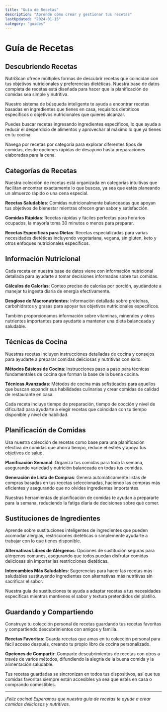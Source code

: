 ```yaml
---
title: "Guía de Recetas"
description: "Aprende cómo crear y gestionar tus recetas"
lastUpdated: "2024-01-15"
category: "guides"
---
```


# Guía de Recetas

## Descubriendo Recetas

NutriScan ofrece múltiples formas de descubrir recetas que coincidan con tus objetivos nutricionales y preferencias dietéticas. Nuestra base de datos completa de recetas está diseñada para hacer que la planificación de comidas sea simple y nutritiva.

Nuestro sistema de búsqueda inteligente te ayuda a encontrar recetas basadas en ingredientes que tienes en casa, requisitos dietéticos específicos o objetivos nutricionales que quieres alcanzar.

Puedes buscar recetas ingresando ingredientes específicos, lo que ayuda a reducir el desperdicio de alimentos y aprovechar al máximo lo que ya tienes en tu cocina.

Navega por recetas por categoría para explorar diferentes tipos de comidas, desde opciones rápidas de desayuno hasta preparaciones elaboradas para la cena.

## Categorías de Recetas

Nuestra colección de recetas está organizada en categorías intuitivas que facilitan encontrar exactamente lo que buscas, ya sea que estés planeando un almuerzo rápido o una cena especial.

**Recetas Saludables**: Comidas nutricionalmente balanceadas que apoyan tus objetivos de bienestar mientras ofrecen gran sabor y satisfacción.

**Comidas Rápidas**: Recetas rápidas y fáciles perfectas para horarios ocupados, la mayoría toma 30 minutos o menos para preparar.

**Recetas Específicas para Dietas**: Recetas especializadas para varias necesidades dietéticas incluyendo vegetariana, vegana, sin gluten, keto y otros enfoques nutricionales específicos.

## Información Nutricional

Cada receta en nuestra base de datos viene con información nutricional detallada para ayudarte a tomar decisiones informadas sobre tus comidas.

**Cálculos de Calorías**: Conteo preciso de calorías por porción, ayudándote a manejar tu ingesta diaria de energía efectivamente.

**Desglose de Macronutrientes**: Información detallada sobre proteínas, carbohidratos y grasas para apoyar tus objetivos nutricionales específicos.

También proporcionamos información sobre vitaminas, minerales y otros nutrientes importantes para ayudarte a mantener una dieta balanceada y saludable.

## Técnicas de Cocina

Nuestras recetas incluyen instrucciones detalladas de cocina y consejos para ayudarte a preparar comidas deliciosas y nutritivas con éxito.

**Métodos Básicos de Cocina**: Instrucciones paso a paso para técnicas fundamentales de cocina que forman la base de la buena cocina.

**Técnicas Avanzadas**: Métodos de cocina más sofisticados para aquellos que buscan expandir sus habilidades culinarias y crear comidas de calidad de restaurante en casa.

Cada receta incluye tiempo de preparación, tiempo de cocción y nivel de dificultad para ayudarte a elegir recetas que coincidan con tu tiempo disponible y nivel de habilidad.

## Planificación de Comidas

Usa nuestra colección de recetas como base para una planificación efectiva de comidas que ahorra tiempo, reduce el estrés y apoya tus objetivos de salud.

**Planificación Semanal**: Organiza tus comidas para toda la semana, asegurando variedad y nutrición balanceada en todas tus comidas.

**Generación de Lista de Compras**: Genera automáticamente listas de compras basadas en tus recetas seleccionadas, haciendo las compras más eficientes y asegurando que no olvides ingredientes importantes.

Nuestras herramientas de planificación de comidas te ayudan a prepararte para la semana, reduciendo la fatiga diaria de decisiones sobre qué comer.

## Sustituciones de Ingredientes

Aprende sobre sustituciones inteligentes de ingredientes que pueden acomodar alergias, restricciones dietéticas o simplemente ayudarte a trabajar con lo que tienes disponible.

**Alternativas Libres de Alérgenos**: Opciones de sustitución seguras para alérgenos comunes, asegurando que todos puedan disfrutar comidas deliciosas sin importar las restricciones dietéticas.

**Intercambios Más Saludables**: Sugerencias para hacer las recetas más saludables sustituyendo ingredientes con alternativas más nutritivas sin sacrificar el sabor.

Nuestra guía de sustituciones te ayuda a adaptar recetas a tus necesidades específicas mientras mantienes el sabor y textura pretendidos del platillo.

## Guardando y Compartiendo

Construye tu colección personal de recetas guardando tus recetas favoritas y compartiendo descubrimientos con amigos y familia.

**Recetas Favoritas**: Guarda recetas que amas en tu colección personal para fácil acceso después, creando tu propio libro de cocina personalizado.

**Opciones de Compartir**: Comparte descubrimientos de recetas con otros a través de varios métodos, difundiendo la alegría de la buena comida y la alimentación saludable.

Tus recetas guardadas se sincronizan en todos tus dispositivos, así que tus comidas favoritas siempre están accesibles ya sea que estés en casa o comprando comestibles.

---

*¡Feliz cocina! Esperamos que nuestra guía de recetas te ayude a crear comidas deliciosas y nutritivas.*